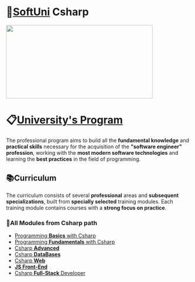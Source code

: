 # 📌<a href="https://softuni.bg/">SoftUni</a> Csharp
<img src= "https://upload.wikimedia.org/wikipedia/commons/5/55/Software-University-Logo-blue-horizontal.png" width="400" height="200">

### <h1> 📋<a href="https://softuni.bg/curriculum">University's Program</a> </h1>

The professional program aims to build all the **fundamental knowledge** and **practical skills** necessary for the acquisition of the **"software engineer" profession**, working with the **most modern software technologies** and learning the **best practices** in the field of programming.

### <h2> 📚Curriculum  </h2>

The curriculum consists of several **professional** areas and **subsequent specializations**, built from **specially selected** training modules. Each training module contains courses with a **strong focus on practice**.

### <h3> 📜All Modules from Csharp path </h3>
- <a href="https://softuni.bg/courses/programming-basics">Programming **Basics** with Csharp</a>
- <a href="https://softuni.bg/courses/programming-fundamentals-csharp-java-js-python">Programming **Fundamentals** with Csharp</a>
- <a href="https://softuni.bg/modules/58/csharp-advanced/1357">Csharp **Advanced**</a>
- <a href="https://softuni.bg/modules/22/csharp-db/1344">Csharp **DataBases**</a>
- <a href="https://softuni.bg/modules/108/csharp-web/1365">Csharp **Web**</a>
- <a href="https://softuni.bg/modules/132/js-front-end/1387">**JS Front-End**</a>
- <a href="https://softuni.bg/modules/133/devops/1388">Csharp **Full-Stack** Developer</a>
